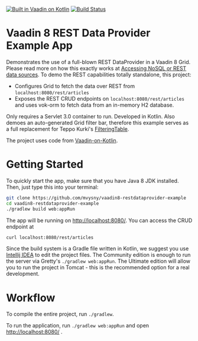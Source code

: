 [![Built in Vaadin on Kotlin](http://vaadinonkotlin.eu/images/built_in_vok_badge_small.png)](http://vaadinonkotlin.eu)
[![Build Status](https://travis-ci.org/mvysny/vaadin8-restdataprovider-example.svg?branch=master)](https://travis-ci.org/mvysny/vaadin8-restdataprovider-example)

# Vaadin 8 REST Data Provider Example App

Demonstrates the use of a full-blown REST DataProvider in a Vaadin 8 Grid. Please read more on
how this exactly works at [Accessing NoSQL or REST data sources](http://www.vaadinonkotlin.eu/nosql_rest_datasources.html).
To demo the REST capabilities totally standalone, this project:

* Configures Grid to fetch the data over REST from `localhost:8080/rest/articles`
* Exposes the REST CRUD endpoints on `localhost:8080/rest/articles` and uses vok-orm to fetch
data from an in-memory H2 database.

Only requires a Servlet 3.0 container to run. Developed in Kotlin. Also demoes an auto-generated
Grid filter bar, therefore this example serves as a full replacement for Teppo Kurki's
[FilteringTable](https://vaadin.com/directory/component/filteringtable).

The project uses code from [Vaadin-on-Kotlin](http://vaadinonkotlin.eu).

# Getting Started

To quickly start the app, make sure that you have Java 8 JDK installed. Then, just type this into your terminal:

```bash
git clone https://github.com/mvysny/vaadin8-restdataprovider-example
cd vaadin8-restdataprovider-example
./gradlew build web:appRun
```

The app will be running on [http://localhost:8080/](http://localhost:8080/). You can access the CRUD endpoint at

```bash
curl localhost:8080/rest/articles
```

Since the build system is a Gradle file written in Kotlin, we suggest you use [Intellij IDEA](https://www.jetbrains.com/idea/download)
to edit the project files. The Community edition is enough to run the server
via Gretty's `./gradlew web:appRun`. The Ultimate edition will allow you to run the project in Tomcat - this is the recommended
option for a real development.

# Workflow

To compile the entire project, run `./gradlew`.

To run the application, run `./gradlew web:appRun` and open [http://localhost:8080/](http://localhost:8080/) .
